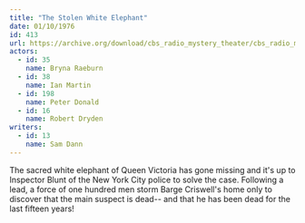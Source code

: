 ```yaml
---
title: "The Stolen White Elephant"
date: 01/10/1976
id: 413
url: https://archive.org/download/cbs_radio_mystery_theater/cbs_radio_mystery_theater-0401-0450.zip/cbs_radio_mystery_theater-0401-0450%2Fcbsrmt_0413_the_stolen_white_elephant.mp3
actors:  
  - id: 35
    name: Bryna Raeburn  
  - id: 38
    name: Ian Martin  
  - id: 198
    name: Peter Donald  
  - id: 16
    name: Robert Dryden
writers:  
  - id: 13
    name: Sam Dann
---
```

The sacred white elephant of Queen Victoria has gone missing and it's up to Inspector Blunt of the New York City police to solve the case. Following a lead, a force of one hundred men storm Barge Criswell's home only to discover that the main suspect is dead-- and that he has been dead for the last fifteen years!